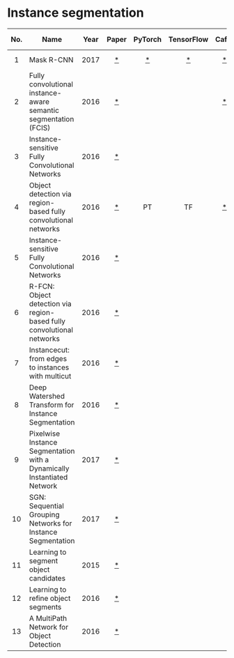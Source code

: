 Instance segmentation
===
| No. | Name | Year | Paper | PyTorch | TensorFlow |  Caffe | MXNet | Pretrained weights |
|:---:|------|------| :---: | :---:   | :---:      |  :---: | :---: |         :---:      |
| 1 |Mask R-CNN | 2017 | [ * ](https://arxiv.org/pdf/1703.06870.pdf) | [ * ](https://github.com/facebookresearch/maskrcnn-benchmark) | [ * ](https://github.com/matterport/Mask_RCNN) | [ * ](https://github.com/facebookresearch/Detectron) | | [PyTorch](https://github.com/facebookresearch/maskrcnn-benchmark/blob/master/MODEL_ZOO.md), [Tensorflow](https://github.com/matterport/Mask_RCNN) |
| 2 |Fully convolutional instance-aware semantic segmentation (FCIS) | 2016 | [ * ](https://arxiv.org/pdf/1611.07709.pdf) |  |  | [ * ](https://github.com/msracver/FCIS) |  | [MXNet](https://github.com/msracver/FCIS)|
| 3 |Instance-sensitive Fully Convolutional Networks | 2016 | [ * ](https://arxiv.org/pdf/1603.08678.pdf) | | 
| 4 | Object detection via region-based fully convolutional networks | 2016 |[ * ](https://arxiv.org/pdf/1605.06409.pdf) | PT | TF | [ * ](https://github.com/facebookresearch/detectron) | | [Caffe](https://github.com/facebookresearch/Detectron/blob/master/MODEL_ZOO.md) |
| 5 | Instance-sensitive Fully Convolutional Networks | 2016 |[ * ](https://arxiv.org/pdf/1603.08678v1.pdf) |
| 6 | R-FCN: Object detection via region-based fully convolutional networks | 2016 | [ * ](https://arxiv.org/pdf/1605.06409.pdf) |
| 7 | Instancecut: from edges to instances with multicut | 2016 | [ * ](https://arxiv.org/pdf/1611.08272v1.pdf) |
| 8 | Deep Watershed Transform for Instance Segmentation | 2016 | [ * ](https://arxiv.org/pdf/1611.08303.pdf)
| 9 | Pixelwise Instance Segmentation with a Dynamically Instantiated Network | 2017 | [ * ](https://arxiv.org/pdf/1704.02386.pdf)|
|10 | SGN: Sequential Grouping Networks for Instance Segmentation| 2017 | [ * ](http://openaccess.thecvf.com/content_ICCV_2017/papers/Liu_SGN_Sequential_Grouping_ICCV_2017_paper.pdf) |
|11 | Learning to segment object candidates | 2015 | [ * ](https://arxiv.org/pdf/1506.06204.pdf) |
|12 | Learning to refine object segments | 2016 | [ * ](https://arxiv.org/pdf/1603.08695.pdf) |
|13 | A MultiPath Network for Object Detection | 2016 | [ * ](https://arxiv.org/pdf/1604.02135v2.pdf)
